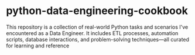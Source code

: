 # python-data-engineering-cookbook
 This repository is a collection of real-world Python tasks and scenarios I've encountered as a Data Engineer. It includes ETL processes, automation scripts, database interactions, and problem-solving techniques—all curated for learning and reference
